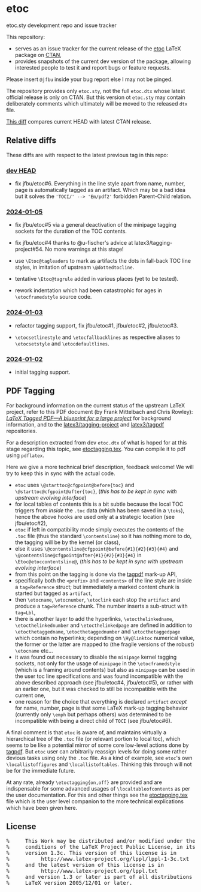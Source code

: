 # etoc

etoc.sty development repo and issue tracker

This repository:
- serves as an issue tracker for the current release of the [etoc](https://ctan.org/pkg/etoc) LaTeX package on [CTAN](https://ctan.org),
- provides snapshots of the current dev version of the package, allowing interested people to test it and report bugs or feature requests.

Please insert `@jfbu` inside your bug report else I may not be pinged.

The repository provides only `etoc.sty`, not the full `etoc.dtx` whose latest official release is only on CTAN.  But this version ot `etoc.sty` may contain deliberately comments which ultimately will be moved to the released `dtx` file.

[This diff](https://github.com/jfbu/etoc/compare/1.2d-2023-10-29...HEAD) compares current HEAD with latest CTAN release.

## Relative diffs

These diffs are with respect to the latest previous tag in this repo:

### [dev HEAD]

- fix jfbu/etoc#6.  Everything in the line style apart from name, number, page is automatically tagged as an artifact.  Which may be a bad idea but it solves the `'TOCI/' --> 'Em/pdf2'` forbidden Parent-Child relation.

### [2024-01-05]

- fix jfbu/etoc#5 via a general deactivation of the minipage tagging sockets for the duration of the TOC contents.

- fix jfbu/etoc#4 thanks to @u-fischer's advice at latex3/tagging-project#54.  No more warnings at this stage!

- use `\Etoc@tagleaders` to mark as artifacts the dots in fall-back TOC line styles, in imitation of upstream `\@dottedtocline`.

- tentative `\Etoc@tagrule` added in various places (yet to be tested).

- rework indentation which had been catastrophic for ages in `\etocframedstyle` source code.

### [2024-01-03]

- refactor tagging support, fix jfbu/etoc#1, jfbu/etoc#2, jfbu/etoc#3.

- `\etocsetlinestyle` and `\etocfallbacklines` as respective aliases to `\etocsetstyle` and `\etocdefaultlines`.

### [2024-01-02]

- initial tagging support.


## PDF Tagging

For background information on the current status of the upstream LaTeX project, refer to this PDF document (by Frank Mittelbach and Chris Rowley): [*LaTeX Tagged PDF—A blueprint for a large project*](https://www.latex-project.org/publications/2020-FMi-TUB-tb129mitt-tagpdf.pdf) for background information, and to the [latex3/tagging-project](https://github.com/latex3/tagging-project) and [latex3/tagpdf](https://github.com/latex3/tagpdf) repositories.

For a description extracted from dev `etoc.dtx` of what is hoped for at this stage regarding this topic, see [etoctagging.tex](/etoctagging.tex).  You can compile it to pdf using `pdflatex`.

Here we give a more technical brief description, feedback welcome! We will try to keep this in sync with the actual code.

- `etoc` uses `\@starttoc@cfgpoint@before{toc}` and `\@starttoc@cfgpoint@after{toc}`, (*this has to be kept in sync with upstream evolving interface*)
- for local tables of contents this is a bit subtle because the local TOC triggers from *inside* the `.toc` data (which has been saved in a `\toks`), hence the above hooks are used only at a strategic location (see jfbu/etoc#2),
- `etoc` if left in compatibility mode simply executes the contents of the `.toc` file (thus the standard `\contentsline`) so it has nothing more to do, the tagging will be by the kernel (or class),
- else it uses `\@contentsline@cfgpoint@before{#1}{#2}{#3}{#4}` and `\@contentsline@cfgpoint@after{#1}{#2}{#3}{#4}` in `\Etoc@etoccontentsline@`, (*this has to be kept in sync with upstream evolving interface*)
- from this point on the tagging is done via the [tagpdf](https://github.com/latex3/tagpdf) mark-up API,
- specifically both the `<prefix>` and `<contents>` of the line style are inside a `tag=Reference` struct; but immediately a marked content chunk is started but tagged as `artifact`,
- then `\etocname`, `\etocnumber`, `\etoclink` each stop the `artifact` and produce a `tag=Reference` chunk.  The number inserts a sub-struct with `tag=Lbl`,
- there is another layer to add the hyperlinks, `\etocthelinkedname`, `\etocthelinkednumber` and `\etocthelinkedpage` are defined in addition to `\etocthetaggedname`, `\etocthetaggednumber` and `\etocthetaggedpage` which contain no hyperlinks; depending on `\Hy@linktoc` numerical value, the former or the latter are mapped to (the fragile versions of the robust) `\etocname` etc...
- it was found out necessary to disable the `minipage` kernel tagging sockets, not only for the usage of `minipage` in the `\etocframedstyle` (which is a framing around contents) but also as `minipage` can be used in the user toc line specifications and was found incompatible with the above described approach (see jfbu/etoc#4, jfbu/etoc#5), or rather with an earlier one, but it was checked to still be incompatible with the current one,
- one reason for the choice that everything is declared `artifact` *except* for name, number, page is that some LaTeX mark-up tagging behavior (currently only `\emph` but perhaps others) was determined to be incompatible with being a direct child of `TOCI` (see jfbu/etoc#6).

A final comment is that `etoc` is aware of, and maintains virtually a hierarchical tree of the `.toc` file (or relevant portion to local toc), which seems to be like a potential mirror of  some core low-level actions done by [tagpdf](https://github.com/latex3/tagpdf).  But `etoc` user can arbitrarily reassign levels for doing some rather devious tasks using only the `.toc` file.  As a kind of example, see `etoc`'s own `\locallistoffigures` and `\locallistoftables`.  Thinking this through will not be for the immediate future.

At any rate, already `\etoctagging{on,off}` are provided and are indispensable for some advanced usages of `\localtableofcontents` as per the user documentation.  For this and other things see the [etoctagging.tex](/etoctagging.tex) file which is the user level companion to the more technical explications which have been given here.

## License

<pre>
%     This Work may be distributed and/or modified under the
%     conditions of the LaTeX Project Public License, in its
%     version 1.3c. This version of this license is in
%          http://www.latex-project.org/lppl/lppl-1-3c.txt
%     and the latest version of this license is in
%          http://www.latex-project.org/lppl.txt
%     and version 1.3 or later is part of all distributions of
%     LaTeX version 2005/12/01 or later.
</pre>

[dev HEAD]: https://github.com/jfbu/etoc/compare/2024-01-05...HEAD
[2024-01-05]: https://github.com/jfbu/etoc/compare/2024-01-03...2024-01-05
[2024-01-03]: https://github.com/jfbu/etoc/compare/2024-01-02...2024-01-03
[2024-01-02]: https://github.com/jfbu/etoc/compare/1.2d-2023-10-29...2024-01-02
